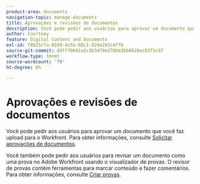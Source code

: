 ```yaml
---
product-area: documents
navigation-topic: manage-documents
title: Aprovações e revisões de documentos
description: Você pode pedir aos usuários para aprovar um documento que você faz upload para o Workfront. Para obter informações, consulte Solicitar aprovações de documentos.
author: Courtney
feature: Digital Content and Documents
exl-id: f8b25cfa-02d9-4c5a-88c1-924a283cdffb
source-git-commit: ddff70b61a2c3b3479e278bb3bb8628ac83f5c97
workflow-type: tm+mt
source-wordcount: '79'
ht-degree: 0%

---
```


# Aprovações e revisões de documentos

Você pode pedir aos usuários para aprovar um documento que você faz upload para o Workfront. Para obter informações, consulte [Solicitar aprovações de documentos](../../review-and-approve-work/manage-approvals/request-document-approvals.md).

Você também pode pedir aos usuários para revisar um documento como uma prova no Adobe Workfront usando o visualizador de provas. O revisor de provas contém ferramentas para marcar conteúdo e fazer comentários. Para obter informações, consulte [Criar provas](../../review-and-approve-work/proofing/creating-proofs-within-workfront/create-proofs-in-wf.md).
